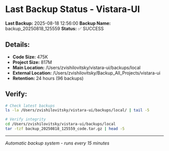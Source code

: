 # Last Backup Status - Vistara-UI

**Last Backup:** 2025-08-18 12:56:00
**Backup Name:** backup_20250818_125559
**Status:** ✅ SUCCESS

## Details:
- **Code Size:** 475K
- **Project Size:** 817M
- **Main Location:** /Users/zvishilovitsky/vistara-ui/backups/local
- **External Location:** /Users/zvishilovitsky/Backup_All_Projects/vistara-ui
- **Retention:** 24 hours (96 backups)

## Verify:
```bash
# Check latest backups
ls -la /Users/zvishilovitsky/vistara-ui/backups/local/ | tail -5

# Verify integrity
cd /Users/zvishilovitsky/vistara-ui/backups/local
tar -tzf backup_20250818_125559_code.tar.gz | head -5
```

---
*Automatic backup system - runs every 15 minutes*
